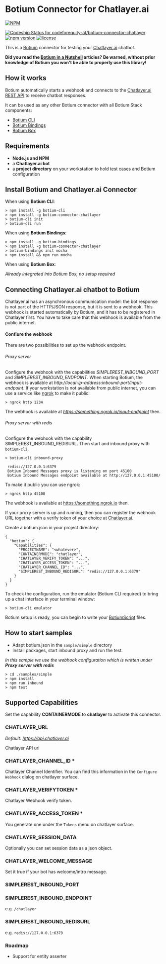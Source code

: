 # Botium Connector for Chatlayer.ai

[![NPM](https://nodei.co/npm/botium-connector-chatlayer.png?downloads=true&downloadRank=true&stars=true)](https://nodei.co/npm/botium-connector-chatlayer/)

[![Codeship Status for codeforequity-at/botium-connector-chatlayer](https://app.codeship.com/projects/272f0fc0-ec43-0137-f319-7ae2d5dde536/status?branch=master)](https://app.codeship.com/projects/374593)
[![npm version](https://badge.fury.io/js/botium-connector-chatlayer.svg)](https://badge.fury.io/js/botium-connector-chatlayer)
[![license](https://img.shields.io/github/license/mashape/apistatus.svg)]()


This is a [Botium](https://github.com/codeforequity-at/botium-core) connector for testing your [Chatlayer.ai](https://www.chatlayer.ai/) chatbot.

__Did you read the [Botium in a Nutshell](https://medium.com/@floriantreml/botium-in-a-nutshell-part-1-overview-f8d0ceaf8fb4) articles? Be warned, without prior knowledge of Botium you won't be able to properly use this library!__

## How it works
Botium automatically starts a webhook and connects to the [Chatlayer.ai REST API](https://docs.chatlayer.ai/channels/webhook-api) to receive chatbot responses.

It can be used as any other Botium connector with all Botium Stack components:
* [Botium CLI](https://github.com/codeforequity-at/botium-cli/)
* [Botium Bindings](https://github.com/codeforequity-at/botium-bindings/)
* [Botium Box](https://www.botium.at)

## Requirements
* **Node.js and NPM**
* a **Chatlayer.ai bot**
* a **project directory** on your workstation to hold test cases and Botium configuration

## Install Botium and Chatlayer.ai Connector

When using __Botium CLI__:

```
> npm install -g botium-cli
> npm install -g botium-connector-chatlayer
> botium-cli init
> botium-cli run
```

When using __Botium Bindings__:

```
> npm install -g botium-bindings
> npm install -g botium-connector-chatlayer
> botium-bindings init mocha
> npm install && npm run mocha
```

When using __Botium Box__:

_Already integrated into Botium Box, no setup required_

## Connecting Chatlayer.ai chatbot to Botium

Chatlayer.ai has an asynchronous communication model: the bot response is not part of the HTTP/JSON response, but it is sent to a webhook. This webhook is started automatically by Botium, and it has to be registered in Chatlayer first. You have to take care that this webhook is available from the public internet.

#### Confiure the webhook

There are two possibilities to set up the webhook endpoint.

###### Proxy server
Configure the webhook with the capabilities _SIMPLEREST_INBOUND_PORT_ and _SIMPLEREST_INBOUND_ENDPOINT_. When starting Botium, the webhook is available at _http://local-ip-address:inbound-port/input-endpoint_. If your workstation is not available from public internet, you can use a service like [ngrok](https://ngrok.com/) to make it public:

    > ngrok http 1234

The webhook is available at _https://something.ngrok.io/input-endpoint_ then.

###### Proxy server with redis
Configure the webhook with the capability SIMPLEREST_INBOUND_REDISURL. Then start and inbound proxy with `botium-cli`. 

    > botium-cli inbound-proxy
    
     redis://127.0.0.1:6379
     Botium Inbound Messages proxy is listening on port 45100
     Botium Inbound Messages endpoint available at http://127.0.0.1:45100/

To make it public you can use ngrok:
    
    > ngrok http 45100

The webhook is available at https://something.ngrok.io then.

If your proxy server is up and running, then you can register the webhook URL together with a verify token of your choice at [Chatlayer.ai](https://docs.chatlayer.ai/channels/webhook-api).

Create a botium.json in your project directory: 

```
{
  "botium": {
    "Capabilities": {
      "PROJECTNAME": "<whatever>",
      "CONTAINERMODE": "chatlayer",
      "CHATLAYER_VERIFY_TOKEN": "...",
      "CHATLAYER_ACCESS_TOKEN": "...",
      "CHATLAYER_CHANNEL_ID": "...",
      "SIMPLEREST_INBOUND_REDISURL": "redis://127.0.0.1:6379"
    }
  }
}
```

To check the configuration, run the emulator (Botium CLI required) to bring up a chat interface in your terminal window:

```
> botium-cli emulator
```

Botium setup is ready, you can begin to write your [BotiumScript](https://github.com/codeforequity-at/botium-core/wiki/Botium-Scripting) files.

## How to start samples

* Adapt botium.json in the `sample/simple` directory
* Install packages, start inbound proxy and run the test.

_In this sample we use the webhook configuration which is written under **Proxy server with redis**_
```
> cd ./samples/simple
> npm install
> npm run inbound
> npm test
```

## Supported Capabilities

Set the capability __CONTAINERMODE__ to __chatlayer__ to activate this connector.

### CHATLAYER_URL
_Default: https://api.chatlayer.ai_

Chatlayer API url

### CHATLAYER_CHANNEL_ID *
Chatlayer Channel Identifier. You can find this information in the `Configure Webhook` dialog on chatlayer surface.

### CHATLAYER_VERIFYTOKEN *
Chatlayer Webhook verify token.

### CHATLAYER_ACCESS_TOKEN *
You generate one under the `Tokens` menu on chatlayer surface.

### CHATLAYER_SESSION_DATA
Optionally you can set session data as a json object.

### CHATLAYER_WELCOME_MESSAGE
Set it true if your bot has welcome/intro message.

### SIMPLEREST_INBOUND_PORT

### SIMPLEREST_INBOUND_ENDPOINT
e.g. `/chatlayer`

### SIMPLEREST_INBOUND_REDISURL
e.g. `redis://127.0.0.1:6379`

### Roadmap
* Support for entity asserter

